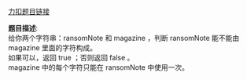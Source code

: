 [力扣题目链接](https://leetcode.cn/problems/ransom-note/description/)

__题目描述__:\
给你两个字符串：ransomNote 和 magazine ，判断 ransomNote 能不能由 magazine 里面的字符构成。<br>
如果可以，返回 true ；否则返回 false 。<br>
magazine 中的每个字符只能在 ransomNote 中使用一次。<br>
